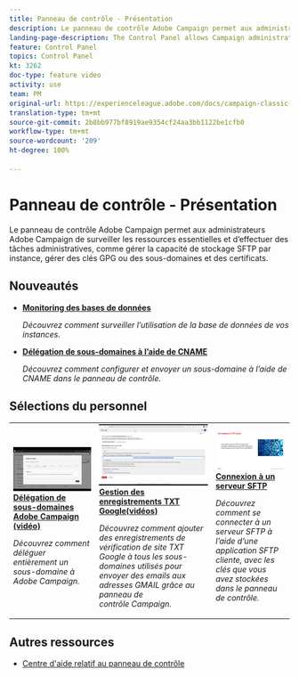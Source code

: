 ```yaml
---
title: Panneau de contrôle - Présentation
description: Le panneau de contrôle Adobe Campaign permet aux administrateurs Adobe Campaign de surveiller les ressources essentielles et d’effectuer des tâches administratives, comme gérer la capacité de stockage SFTP par instance, gérer des clés GPG ou des sous-domaines et des certificats.
landing-page-description: The Control Panel allows Campaign administrators to monitor key assets and perform administrative tasks, such as managing SFTP storage, GPG keys, or subdomains and certificates.
feature: Control Panel
topics: Control Panel
kt: 3262
doc-type: feature video
activity: use
team: PM
original-url: https://experienceleague.adobe.com/docs/campaign-classic-learn/tutorials/administrating/control-panel-acc/control-panel-overview.html
translation-type: tm+mt
source-git-commit: 2b8bb977bf8919ae9354cf24aa3bb1122be1cfb0
workflow-type: tm+mt
source-wordcount: '209'
ht-degree: 100%

---
```


# Panneau de contrôle - Présentation

Le panneau de contrôle Adobe Campaign permet aux administrateurs Adobe Campaign de surveiller les ressources essentielles et d’effectuer des tâches administratives, comme gérer la capacité de stockage SFTP par instance, gérer des clés GPG ou des sous-domaines et des certificats.

## Nouveautés

* **[Monitoring des bases de données](/help/control-panel-tutorials/performance-monitoring/monitoring-databases.md)**

   *Découvrez comment surveiller l’utilisation de la base de données de vos instances.*

* **[Délégation de sous-domaines à l’aide de CNAME](/help/control-panel-tutorials/subdomains-and-certificates/delegating-subdomains-using-cname.md)**

   *Découvrez comment configurer et envoyer un sous-domaine à l’aide de CNAME dans le panneau de contrôle.*

## Sélections du personnel

<table>
<tr>
  <td>
    <a href="./subdomains-and-certificates/subdomain-delegation.md"> 
      <img alt="Délégation de sous-domaines à Adobe Campaign (vidéo)" src="./assets/31390.jpg"/>
    </a>
    <div>
      <a href="./subdomains-and-certificates/subdomain-delegation.md">
    <strong>Délégation de sous-domaines Adobe Campaign (vidéo)</strong>
    </a>
    </div>
    <p>
    <em>Découvrez comment déléguer entièrement un sous-domaine à Adobe Campaign.</em>
    <p>
  </td>
   <td>
    <a href="./subdomains-and-certificates/google-txt-record-management.md">
      <img alt="Gestion des enregistrements TXT Google (vidéos)" src="./assets/32369.jpg" />
    </a>
    <div>
    <a href="./subdomains-and-certificates/google-txt-record-management.md">
    <strong>Gestion des enregistrements TXT Google(vidéos)</strong>
    </a>
    </div>
    <p>
    <em> Découvrez comment ajouter des enregistrements de vérification de site TXT Google à tous les sous-domaines utilisés pour envoyer des emails aux adresses GMAIL grâce au panneau de contrôle Campaign.</em>
    <p>
  </td>
  <td>
    <a href="./sftp-management/connect-to-sftp-server.md">
      <img alt="Se connecter à un serveur SFTP" src="./assets/27263.jpg" />
    </a>
    <div>
      <a href="./sftp-management/connect-to-sftp-server.md">
    <strong>Connexion à un serveur SFTP</strong>
    </a>
    </div>
    <p>
    <em>Découvrez comment se connecter à un serveur SFTP à l’aide d’une application SFTP cliente, avec les clés que vous avez stockées dans le panneau de contrôle. </em>
    <p>
  </td>
</tr>
</table>

## Autres ressources

* [Centre d&#39;aide relatif au panneau de contrôle](https://docs.adobe.com/content/help/fr-FR/control-panel/using/control-panel-home.html)

